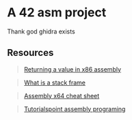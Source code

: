 # A 42 asm project 

Thank god ghidra exists

## Resources
> [Returning a value in x86 assembly](https://stackoverflow.com/questions/55773868/returning-a-value-in-x86-assembly-language)

> [What is a stack frame](https://stackoverflow.com/questions/10057443/explain-the-concept-of-a-stack-frame-in-a-nutshell)

> [Assembly x64 cheat sheet](https://cs.brown.edu/courses/cs033/docs/guides/x64_cheatsheet.pdf)

> [Tutorialspoint assembly programing](https://www.tutorialspoint.com/assembly_programming/index.htm)